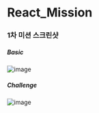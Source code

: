 # React_Mission

### 1차 미션 스크린샷

##### Basic

![image](https://user-images.githubusercontent.com/67782586/154323325-20b3d4e4-b675-45b9-b91d-5b8304678c16.png)



##### Challenge

![image](https://user-images.githubusercontent.com/67782586/154324276-0bdd5300-566f-41db-9d51-f4c4e1221b16.png)


